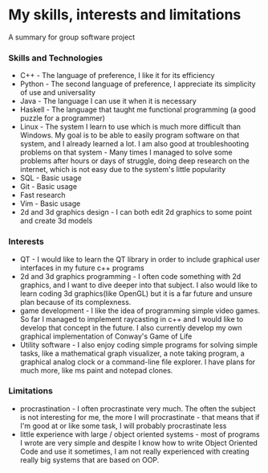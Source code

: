 # My skills, interests and limitations
A summary for group software project

### Skills and Technologies
* C++ - The language of preference, I like it for its efficiency 
* Python - The second language of preference, I appreciate its simplicity of use and universality
* Java - The language I can use it when it is necessary
* Haskell - The language that taught me functional programming (a good puzzle for a programmer)
* Linux - The system I learn to use which is much more difficult than Windows. My goal is to be able to easily program software on that system, and I already learned a lot. I am also good at troubleshooting problems on that system - Many times I managed to solve some problems after hours or days of struggle, doing deep research on the internet, which is not easy due to the system's little popularity
* SQL - Basic usage
* Git - Basic usage
* Fast research
* Vim - Basic usage
* 2d and 3d graphics design - I can both edit 2d graphics to some point and create 3d models

### Interests
* QT - I would like to learn the QT library in order to include graphical user interfaces in my future c++ programs
* 2d and 3d graphics programming - I often code something with 2d graphics, and I want to dive deeper into that subject. I also would like to learn coding 3d graphics(like OpenGL) but it is a far future and unsure plan because of its complexness.
* game development - I like the idea of programming simple video games. So far I managed to implement raycasting in c++ and I would like to develop that concept in the future. I also currently develop my own graphical implementation of Conway's Game of Life
* Utility software - I also enjoy coding simple programs for solving simple tasks, like a mathematical graph visualizer, a note taking program, a graphical analog clock or a command-line file explorer. I have plans for much more, like ms paint and notepad clones.

### Limitations
* procrastination - I often procrastinate very much. The often the subject is not interesting for me, the more I will procrastinate - that means that if I'm good at or like some task, I will probably procrastinate less
* little experience with large / object oriented systems - most of programs I wrote are very simple and despite I know how to write Object Oriented Code and use it sometimes, I am not really experienced with creating really big systems that are based on OOP.
